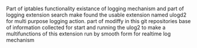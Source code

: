 Part of iptables functionality existance of logging mechanism 
and part of logging extension search make found the usable extension named ulogd2 for multi purpose
logging action.
part of modiffy in this git repositories base of information collected for
start and running the ulog2 to make a multifunctions of this extension run by smooth form for realtime log mechanism
